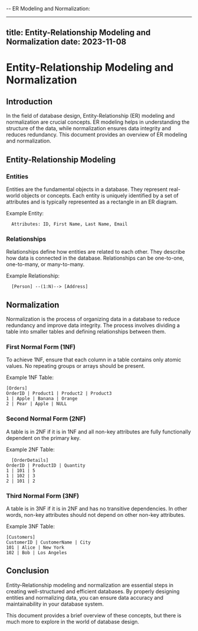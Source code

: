 -- ER Modeling and Normalization:

---

title: Entity-Relationship Modeling and Normalization
date: 2023-11-08
---

# Entity-Relationship Modeling and Normalization

## Introduction

In the field of database design, Entity-Relationship (ER) modeling and normalization are crucial concepts. ER modeling helps in understanding the structure of the data, while normalization ensures data integrity and reduces redundancy. This document provides an overview of ER modeling and normalization.

## Entity-Relationship Modeling

### Entities

Entities are the fundamental objects in a database. They represent real-world objects or concepts. Each entity is uniquely identified by a set of attributes and is typically represented as a rectangle in an ER diagram.

Example Entity:

```
  Attributes: ID, First Name, Last Name, Email
```

### Relationships

Relationships define how entities are related to each other. They describe how data is connected in the database. Relationships can be one-to-one, one-to-many, or many-to-many.

Example Relationship:

```
  [Person] --(1:N)--> [Address]
```

## Normalization

Normalization is the process of organizing data in a database to reduce redundancy and improve data integrity. The process involves dividing a table into smaller tables and defining relationships between them.

### First Normal Form (1NF)

To achieve 1NF, ensure that each column in a table contains only atomic values. No repeating groups or arrays should be present.

Example 1NF Table:

```
[Orders]
OrderID | Product1 | Product2 | Product3
1 | Apple | Banana | Orange
2 | Pear | Apple | NULL
```

### Second Normal Form (2NF)

A table is in 2NF if it is in 1NF and all non-key attributes are fully functionally dependent on the primary key.

Example 2NF Table:

```
  [OrderDetails]
OrderID | ProductID | Quantity
1 | 101 | 5
1 | 102 | 3
2 | 101 | 2
```

### Third Normal Form (3NF)

A table is in 3NF if it is in 2NF and has no transitive dependencies. In other words, non-key attributes should not depend on other non-key attributes.

Example 3NF Table:

```
[Customers]
CustomerID | CustomerName | City
101 | Alice | New York
102 | Bob | Los Angeles
```

## Conclusion

Entity-Relationship modeling and normalization are essential steps in creating well-structured and efficient databases. By properly designing entities and normalizing data, you can ensure data accuracy and maintainability in your database system.

This document provides a brief overview of these concepts, but there is much more to explore in the world of database design.
